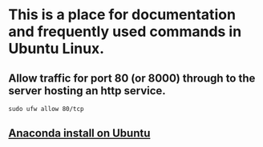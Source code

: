 # This is a place for documentation and frequently used commands in Ubuntu Linux.

## Allow traffic for port 80 (or 8000) through to the server hosting an http service.

```sudo ufw allow 80/tcp```


## [Anaconda install on Ubuntu](https://www.digitalocean.com/community/tutorials/how-to-install-anaconda-on-ubuntu-18-04-quickstart)

